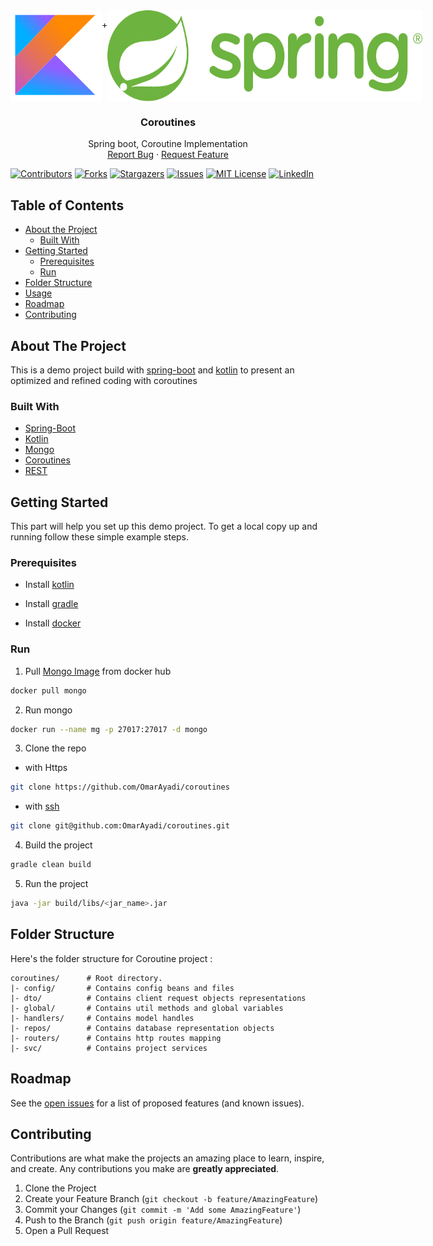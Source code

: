 <!--
*** Thanks for checking out this README Template. If you have a suggestion that would
*** make this better, please clone the repo and create a merge request or simply open
*** an issue with the tag "enhancement".
*** Thanks again! Now go create something AMAZING! :D
-->




<!-- PROJECT LOGO -->
<div align="center">
    <div style="display:flex; flex-direction: row; justify-content:space-around;">
        <img src="static/images/kotlin-icon.svg" alt="Logo">
        <p>+</p>
        <img src="static/images/spring.svg" alt="Logo">
    </div>

<h3 align="center">Coroutines</h3>

  <p align="center">
    Spring boot, Coroutine Implementation
    <br />
    <a href="https://github.com/OmarAyadi/coroutines/issues">Report Bug</a>
    ·
    <a href="https://github.com/OmarAyadi/coroutines/issues">Request Feature</a>
  </p>
</div>


<!-- PROJECT SHIELDS -->
<!--
*** I'm using markdown "reference style" links for readability.
*** Reference links are enclosed in brackets [ ] instead of parentheses ( ).
*** See the bottom of this document for the declaration of the reference variables
*** for contributors-url, forks-url, etc. This is an optional, concise syntax you may use.
*** https://www.markdownguide.org/basic-syntax/#reference-style-links
-->
[![Contributors][contributors-shield]][contributors-url]
[![Forks][forks-shield]][forks-url]
[![Stargazers][stars-shield]][stars-url]
[![Issues][issues-shield]][issues-url]
[![MIT License][license-shield]][license-url]
[![LinkedIn][linkedin-shield]][linkedin-url]


<!-- TABLE OF CONTENTS -->

## Table of Contents

* [About the Project](#about-the-project)
    * [Built With](#built-with)
* [Getting Started](#getting-started)
    * [Prerequisites](#prerequisites)
    * [Run](#Run)
* [Folder Structure](#folder-structure)
* [Usage](#usage)
* [Roadmap](#roadmap)
* [Contributing](#contributing)

<!-- ABOUT THE PROJECT -->

## About The Project

This is a demo project build with [spring-boot][spring-boot-url] and [kotlin][kotlin-url] to present an optimized and
refined coding with coroutines

### Built With

* [Spring-Boot][spring-boot-url]
* [Kotlin][kotlin-url]
* [Mongo][mongo-url]
* [Coroutines][coroutines-url]
* [REST][rest-url]

<!-- GETTING STARTED -->

## Getting Started

This part will help you set up this demo project. To get a local copy up and running follow these simple example steps.

### Prerequisites

* Install [kotlin][kotlin-install-url]

* Install [gradle][gradle-install-url]

* Install [docker][docker-url]

### Run

1. Pull [Mongo Image][mongo-docker-url] from docker hub

```sh
docker pull mongo
```

2. Run mongo

```sh
docker run --name mg -p 27017:27017 -d mongo
```

3. Clone the repo

* with Https

```sh
git clone https://github.com/OmarAyadi/coroutines
```

* with [ssh][ssh-github]

```sh
git clone git@github.com:OmarAyadi/coroutines.git
```

4. Build the project

```sh
gradle clean build
```

5. Run the project

```sh
java -jar build/libs/<jar_name>.jar
```

<!-- PROJECT ARCHITECTURE -->

## Folder Structure

Here's the folder structure for Coroutine project :

```
coroutines/      # Root directory.
|- config/       # Contains config beans and files 
|- dto/          # Contains client request objects representations 
|- global/       # Contains util methods and global variables
|- handlers/     # Contains model handles 
|- repos/        # Contains database representation objects 
|- routers/      # Contains http routes mapping 
|- svc/          # Contains project services
```

<!-- ROADMAP -->

## Roadmap

See the [open issues][repo-issues] for a list of proposed features (and known issues).



<!-- CONTRIBUTING -->

## Contributing

Contributions are what make the projects an amazing place to learn, inspire, and create. Any contributions you make
are **greatly appreciated**.

1. Clone the Project
2. Create your Feature Branch (`git checkout -b feature/AmazingFeature`)
3. Commit your Changes (`git commit -m 'Add some AmazingFeature'`)
4. Push to the Branch (`git push origin feature/AmazingFeature`)
5. Open a Pull Request

<!-- MARKDOWN LINKS & IMAGES -->
<!-- https://www.markdownguide.org/basic-syntax/#reference-style-links -->

[repo]: https://github.com/OmarAyadi/coroutines
[repo-issues]: https://github.com/OmarAyadi/coroutines/issues
[contributors-shield]: https://img.shields.io/github/contributors/OmarAyadi/coroutines.svg?style=flat-square
[contributors-url]: https://github.com/OmarAyadi/coroutines/graphs/contributors
[forks-shield]: https://img.shields.io/github/forks/OmarAyadi/coroutines.svg?style=flat-square
[forks-url]: https://github.com/OmarAyadi/coroutines/network/members
[stars-shield]: https://img.shields.io/github/stars/OmarAyadi/coroutines.svg?style=flat-square
[stars-url]: https://github.com/OmarAyadi/coroutines/stargazers
[issues-shield]: https://img.shields.io/github/issues/OmarAyadi/coroutines.svg?style=flat-square
[issues-url]: https://github.com/OmarAyadi/coroutines/issues
[license-shield]: https://img.shields.io/github/license/OmarAyadi/coroutines.svg?style=flat-square
[license-url]: https://github.com/OmarAyadi/coroutines/blob/main/LICENSE.txt
[linkedin-shield]: https://img.shields.io/badge/-LinkedIn-black.svg?style=flat-square&logo=linkedin&colorB=555
[linkedin-url]: https://www.linkedin.com/in/mohamedomarayadi
[spring-boot-url]: https://spring.io/projects/spring-boot
[kotlin-url]: https://kotlinlang.org
[kotlin-install-url]: https://kotlinlang.org/docs/tutorials/command-line.html
[coroutines-url]: https://kotlinlang.org/docs/reference/coroutines-overview.html
[mongo-url]: https://www.mongodb.com
[rest-url]: https://restfulapi.net
[gradle-install-url]: https://gradle.org/install
[docker-url]: https://docs.docker.com/get-docker
[mongo-docker-url]: https://hub.docker.com/_/mongo
[ssh-github]: https://docs.github.com/en/enterprise-server@2.20/github/authenticating-to-github/adding-a-new-ssh-key-to-your-github-account